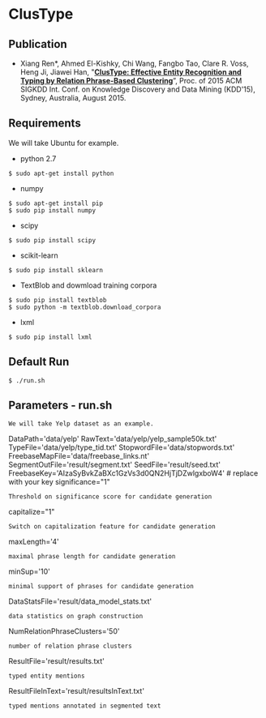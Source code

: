 # ClusType

## Publication

* Xiang Ren\*, Ahmed El-Kishky, Chi Wang, Fangbo Tao, Clare R. Voss, Heng Ji, Jiawei Han, "**[ClusType: Effective Entity Recognition and Typing by Relation Phrase-Based Clustering](http://web.engr.illinois.edu/~xren7/fp611-ren.pdf)**”, Proc. of 2015 ACM SIGKDD Int. Conf. on Knowledge Discovery and Data Mining (KDD'15), Sydney, Australia, August 2015.

## Requirements

We will take Ubuntu for example.

* python 2.7
```
$ sudo apt-get install python
```
* numpy
```
$ sudo apt-get install pip
$ sudo pip install numpy
```
* scipy
```
$ sudo pip install scipy
```
* scikit-learn
```
$ sudo pip install sklearn
```
* TextBlob and dowmload training corpora
```
$ sudo pip install textblob
$ sudo python -m textblob.download_corpora
```
* lxml
```
$ sudo pip install lxml
```

## Default Run

```
$ ./run.sh  
```

## Parameters - run.sh
```
We will take Yelp dataset as an example.
```
DataPath='data/yelp'
RawText='data/yelp/yelp_sample50k.txt'
TypeFile='data/yelp/type_tid.txt'
StopwordFile='data/stopwords.txt'
FreebaseMapFile='data/freebase_links.nt'
SegmentOutFile='result/segment.txt'
SeedFile='result/seed.txt'
FreebaseKey='AIzaSyBvkZaBXc1GzVs3d0QN2HjTjDZwlgxboW4' # replace with your key
significance="1"
```
Threshold on significance score for candidate generation
```
capitalize="1"
```
Switch on capitalization feature for candidate generation
```
maxLength='4'
```
maximal phrase length for candidate generation
```
minSup='10'
```
minimal support of phrases for candidate generation
```
DataStatsFile='result/data_model_stats.txt'
```
data statistics on graph construction
```
NumRelationPhraseClusters='50'
```
number of relation phrase clusters
```
ResultFile='result/results.txt'
```
typed entity mentions
```
ResultFileInText='result/resultsInText.txt'
```
typed mentions annotated in segmented text